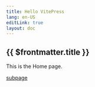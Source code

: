 ```yaml
---
title: Hello VitePress
lang: en-US
editLink: true
layout: doc
---
```


## {{ $frontmatter.title }}

This is the Home page.

[subpage](subpage/)
